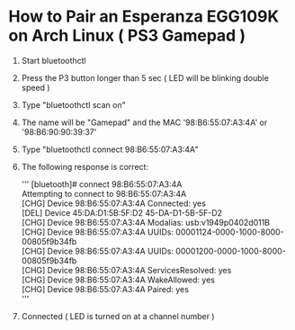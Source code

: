 # How to Pair an Esperanza EGG109K on Arch Linux ( PS3 Gamepad )

1. Start bluetoothctl
2. Press the P3 button longer than 5 sec ( LED will be blinking double speed )
3. Type "bluetoothctl scan on"
5. The name will be "Gamepad" and the MAC '98:B6:55:07:A3:4A' or '98:B6:90:90:39:37'
6. Type "bluetoothctl connect 98:B6:55:07:A3:4A"
7. The following response is correct:

    '''
    [bluetooth]# connect 98:B6:55:07:A3:4A  
    Attempting to connect to 98:B6:55:07:A3:4A  
    [CHG] Device 98:B6:55:07:A3:4A Connected: yes  
    [DEL] Device 45:DA:D1:5B:5F:D2 45-DA-D1-5B-5F-D2  
    [CHG] Device 98:B6:55:07:A3:4A Modalias: usb:v1949p0402d011B  
    [CHG] Device 98:B6:55:07:A3:4A UUIDs: 00001124-0000-1000-8000-00805f9b34fb  
    [CHG] Device 98:B6:55:07:A3:4A UUIDs: 00001200-0000-1000-8000-00805f9b34fb  
    [CHG] Device 98:B6:55:07:A3:4A ServicesResolved: yes  
    [CHG] Device 98:B6:55:07:A3:4A WakeAllowed: yes  
    [CHG] Device 98:B6:55:07:A3:4A Paired: yes  
    '''

8. Connected ( LED is turned on at a channel number )
